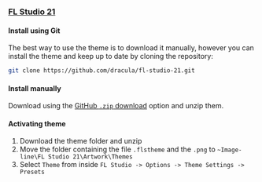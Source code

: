 ### [FL Studio 21](https://www.image-line.com)

#### Install using Git

The best way to use the theme is to download it manually, however you can install the theme and keep up to date by cloning the repository:

```sh
git clone https://github.com/dracula/fl-studio-21.git
```

#### Install manually

Download using the [GitHub `.zip` download](https://github.com/dracula/fl-studio-21/blob/main/Dracula.zip) option and unzip them.

#### Activating theme

1. Download the theme folder and unzip
2. Move the folder containing the file `.flstheme` and the `.png` to `~Image-line\FL Studio 21\Artwork\Themes`
3. Select `Theme` from inside `FL Studio -> Options -> Theme Settings -> Presets`
